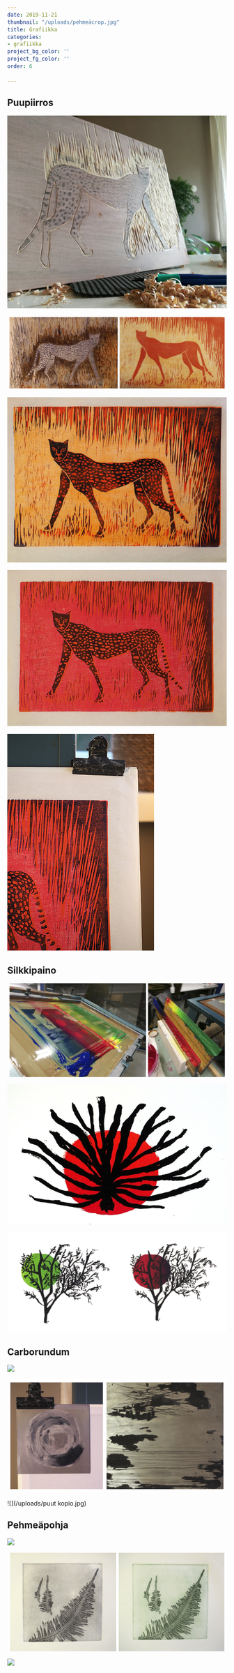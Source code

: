 ```yaml
---
date: 2019-11-21
thumbnail: "/uploads/pehmeäcrop.jpg"
title: Grafiikka
categories:
- grafiikka
project_bg_color: ''
project_fg_color: ''
order: 6

---
```

## Puupiirros

![](/uploads/veisto_pieni.jpg)

![](/uploads/gepardikollaasi.jpg)

![](/uploads/gepardikeltpieni.jpg)

![](/uploads/geppunpieni.jpg)

![](/uploads/peppupieni.jpg)

## Silkkipaino

![](/uploads/seripaino.jpg)

![](/uploads/seripunpieni.jpg)

![](/uploads/puut.jpg)

## Carborundum

![](/uploads/pyönel.jpg)

![](/uploads/laatat.jpg)

![](/uploads/puut kopio.jpg)

## Pehmeäpohja

![](/uploads/pehmeäkollaasi.jpg)

![](/uploads/lehdet.jpg)

![](/uploads/vihreälehticrop.jpg)